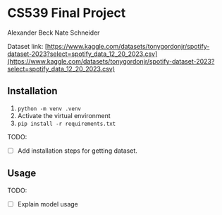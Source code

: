 # CS539 Final Project

Alexander Beck
Nate Schneider

Dataset link: [https://www.kaggle.com/datasets/tonygordonjr/spotify-dataset-2023?select=spotify_data_12_20_2023.csv](https://www.kaggle.com/datasets/tonygordonjr/spotify-dataset-2023?select=spotify_data_12_20_2023.csv)

## Installation

1. `python -m venv .venv`
1. Activate the virtual environment
1. `pip install -r requirements.txt`

TODO:

- [ ] Add installation steps for getting dataset.

## Usage

TODO:

- [ ] Explain model usage
